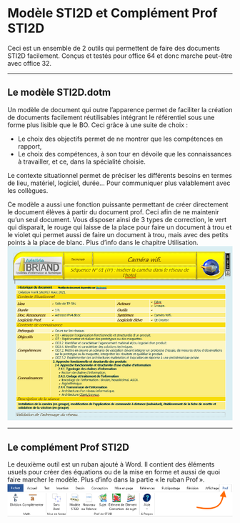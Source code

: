 # Modèle STI2D et Complément Prof STI2D
Ceci est un ensemble de 2 outils qui permettent de faire des documents STI2D facilement.
	Conçus et testés pour office 64 et donc marche peut-être avec office 32.
***
## Le modèle STI2D.dotm
Un modèle de document qui outre l’apparence permet de faciliter la création de documents facilement réutilisables intégrant le référentiel sous une forme plus lisible que le BO. 
Ceci grâce à une suite de choix :
* Le choix des objectifs permet de ne montrer que les compétences en rapport, 
* Le choix des compétences, à son tour en dévoile que les connaissances à travailler, et ce, dans la spécialité choisie.

Le contexte situationnel permet de préciser les différents besoins en termes de lieu, matériel, logiciel, durée… Pour communiquer plus valablement avec les collègues.

Ce modèle a aussi une fonction puissante permettant de créer directement le document élèves à partir du document prof. Ceci afin de ne maintenir qu’un seul document. Vous disposer ainsi de 3 types de correction, le vert qui disparait, le rouge qui laisse de la place pour faire un document à trou et le violet qui permet aussi de faire un document à trou, mais avec des petits points à la place de blanc. Plus d’info dans le chapitre Utilisation.
![Image d'un exemple de TP](https://github.com/FrankSAURET/ProfDeSTI2D/blob/master/Images/Exemple%20de%20TP-2.png)
***
## Le complément Prof STI2D
Le deuxième outil est un ruban ajouté à Word. Il contient des éléments usuels pour créer des équations ou de la mise en forme et aussi de quoi faire marcher le modèle. Plus d’info dans la partie « le ruban Prof ».
![Image du Ruban Prof](https://github.com/FrankSAURET/ProfDeSTI2D/blob/master/Images/rubanprof.png)